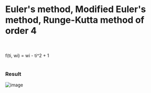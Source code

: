 # Euler's method, Modified Euler's method, Runge-Kutta method of order 4
<br><br>
f(ti, wi) = wi - ti^2 + 1
<br><br>

<h3>Result</h3>


![image](https://user-images.githubusercontent.com/37769713/103440954-790e1d80-4c8d-11eb-850d-07025bac7cbc.png)

